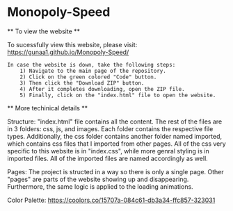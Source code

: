 # Monopoly-Speed

** To view the website **

To sucessfully view this website, please visit: https://gunaa1.github.io/Monopoly-Speed/

    In case the website is down, take the following steps:
        1) Navigate to the main page of the repository.
        2) Click on the green colored "Code" button.
        3) Then click the "Download ZIP" button.
        4) After it completes downloading, open the ZIP file.
        5) Finally, click on the "index.html" file to open the website.
        
** More techinical details **

Structure: "index.html" file contains all the content. The rest of the files are in 3 folders: css, js, and images. Each folder contains the respective file types. Additionally, the css folder contains another folder named imported, which contains css files that I imported from other pages. All of the css very specific to this website is in "index.css", while more genral styling is in imported files. All of the imported files are named accordingly as well.

Pages: The project is structed in a way so there is only a single page. Other "pages" are parts of the website showing up and disappearing. Furthermore, the same logic is         applied to the loading animations.

Color Palette: https://coolors.co/15707a-084c61-db3a34-ffc857-323031
